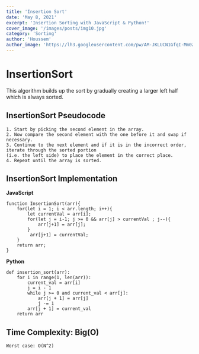 ```yaml
---
title: 'Insertion Sort'
date: 'May 8, 2021'
excerpt: 'Insertion Sorting with JavaScript & Python!'
cover_image: '/images/posts/img10.jpg'
category: 'Sorting'
author: 'Houssem'
author_image: 'https://lh3.googleusercontent.com/pw/AM-JKLUCN1GfqI-Mm0ZQlj7dIcahFuwqubo8G1JTEKY1Kg-Z9oXT2V8att69FAuLMkUON5Zvej_hs18GLAMGXAzGbAqxu3CVpZoqSaWDlDQUKGFUrQIsA_YucaIG_6TcvJtDQ3_n1ZhdJL0AwEpSPI0JWdzK=s746-no?authuser=0'
---
```


<!-- Markdow generator - https://jaspervdj.be/lorem-markdownum/ -->
# InsertionSort

This algorithm builds up the sort by gradually creating a larger left half which is always sorted.

## InsertionSort Pseudocode

    1. Start by picking the second element in the array.
    2. Now compare the second element with the one before it and swap if necessary.
    3. Continue to the next element and if it is in the incorrect order, iterate through the sorted portion  
    (i.e. the left side) to place the element in the correct place.
    4. Repeat until the array is sorted.

## InsertionSort Implementation

**JavaScript**

```javascript:
function InsertionSort(arr){
    for(let i = 1; i < arr.length; i++){
        let currentVal = arr[i];
        for(let j = i-1; j >= 0 && arr[j] > currentVal ; j--){
            arr[j+1] = arr[j];
        }
         arr[j+1] = currentVal;
    }
    return arr;
}

```

**Python**

```python:
def insertion_sort(arr):
    for i in range(1, len(arr)):
        current_val = arr[i]
        j = i - 1
        while j >= 0 and current_val < arr[j]:
            arr[j + 1] = arr[j]
            j -= 1
        arr[j + 1] = current_val
    return arr
```

## Time Complexity:  Big(O)
    Worst case: O(N^2)

